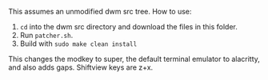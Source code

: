 This assumes an unmodified dwm src tree.
How to use:

1. `cd` into the dwm src directory and download the files in this folder.
2. Run `patcher.sh`.
3. Build with `sudo make clean install` 

This changes the modkey to super, the default terminal emulator to alacritty, and also adds gaps. Shiftview keys are z+x.
